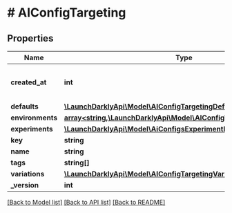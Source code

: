 # # AIConfigTargeting

## Properties

Name | Type | Description | Notes
------------ | ------------- | ------------- | -------------
**created_at** | **int** | Unix timestamp in milliseconds |
**defaults** | [**\LaunchDarklyApi\Model\AIConfigTargetingDefaults**](AIConfigTargetingDefaults.md) |  | [optional]
**environments** | [**array<string,\LaunchDarklyApi\Model\AIConfigTargetingEnvironment>**](AIConfigTargetingEnvironment.md) |  |
**experiments** | [**\LaunchDarklyApi\Model\AiConfigsExperimentInfoRep**](AiConfigsExperimentInfoRep.md) |  |
**key** | **string** |  |
**name** | **string** |  |
**tags** | **string[]** |  |
**variations** | [**\LaunchDarklyApi\Model\AIConfigTargetingVariation[]**](AIConfigTargetingVariation.md) |  |
**_version** | **int** |  |

[[Back to Model list]](../../README.md#models) [[Back to API list]](../../README.md#endpoints) [[Back to README]](../../README.md)

